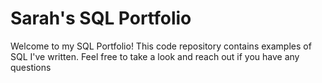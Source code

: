 # Sarah's SQL Portfolio
Welcome to my SQL Portfolio! This code repository contains examples of SQL I've written. Feel free to take a look and reach out if you have any questions
